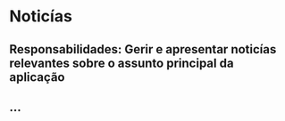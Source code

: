 # Noticías

## Responsabilidades: Gerir e apresentar noticías relevantes sobre o assunto principal da aplicação

## ...
